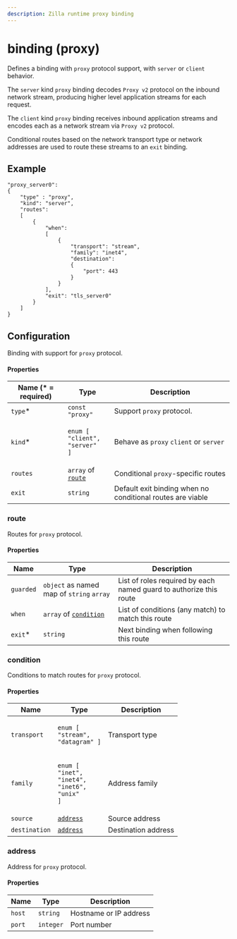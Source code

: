 ```yaml
---
description: Zilla runtime proxy binding
---
```


# binding (proxy)

Defines a binding with `proxy` protocol support, with `server` or `client` behavior.

The `server` kind `proxy` binding decodes `Proxy v2` protocol on the inbound network stream, producing higher level application streams for each request.

The `client` kind `proxy` binding receives inbound application streams and encodes each as a network stream via `Proxy v2` protocol.

Conditional routes based on the network transport type or network addresses are used to route these streams to an `exit` binding.

## Example

```
"proxy_server0":
{
    "type" : "proxy",
    "kind": "server",
    "routes":
    [
        {
            "when":
            [
                {
                    "transport": "stream",
                    "family": "inet4",
                    "destination":
                    {
                        "port": 443
                    }
                }
            ],
            "exit": "tls_server0"
        }
    ]
}
```

## Configuration

Binding with support for `proxy` protocol.

#### Properties

| Name (\* = required) | Type                                                                                | Description                                                |
| -------------------- | ----------------------------------------------------------------------------------- | ---------------------------------------------------------- |
| `type`\*             | `const "proxy"`                                                                     | Support `proxy` protocol.                                  |
| `kind`\*             | <p><code>enum [</code><br>  <code>"client",</code><br>  <code>"server" ]</code></p> | Behave as `proxy` `client` or `server`                     |
| `routes`             | `array` of [`route`](binding-proxy.md#route)                                        | Conditional `proxy`-specific routes                        |
| `exit`               | `string`                                                                            | Default exit binding when no conditional routes are viable |

### route

Routes for `proxy` protocol.

#### Properties

| Name      | Type                                                   | Description                                                        |
| --------- | ------------------------------------------------------ | ------------------------------------------------------------------ |
| `guarded` | `object` as named map of `string` `array`              | List of roles required by each named guard to authorize this route |
| `when`    | `array` of [`condition`](binding-proxy.md#condition) | List of conditions (any match) to match this route                 |
| `exit`\*  | `string`                                               | Next binding when following this route                             |

### condition

Conditions to match routes for `proxy` protocol.

#### Properties

| Name          | Type                                                                                                                                     | Description         |
| ------------- | ---------------------------------------------------------------------------------------------------------------------------------------- | ------------------- |
| `transport`   | <p><code>enum [</code> <br>  <code>"stream",</code> <br>  <code>"datagram" ]</code></p>                                                  | Transport type      |
| `family`      | <p><code>enum [</code> <br>  <code>"inet",</code> <br>  <code>"inet4",</code> <br>  <code>"inet6",</code><br>  <code>"unix" ]</code></p> | Address family      |
| `source`      | [`address`](binding-proxy.md#address)                                                                                                    | Source address      |
| `destination` | [`address`](binding-proxy.md#address)                                                                                                    | Destination address |

### address

Address for `proxy` protocol.

#### Properties

| Name   | Type      | Description            |
| ------ | --------- | ---------------------- |
| `host` | `string`  | Hostname or IP address |
| `port` | `integer` | Port number            |
